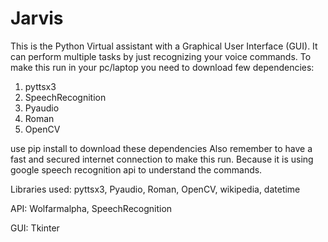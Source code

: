 # Jarvis
This is the Python Virtual assistant with a Graphical User Interface (GUI). It can perform multiple tasks by just recognizing your voice commands.
To make this run in your pc/laptop you need to download few dependencies:
  1. pyttsx3
  2. SpeechRecognition
  3. Pyaudio
  4. Roman
  5. OpenCV 
  
  use pip install to download these dependencies
Also remember to have a fast and secured internet connection to make this run. Because it is using google speech recognition api to understand the commands.

Libraries used: pyttsx3, Pyaudio, Roman, OpenCV, wikipedia, datetime

API: Wolfarmalpha, SpeechRecognition

GUI: Tkinter

